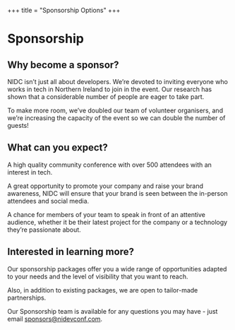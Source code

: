 +++
title = "Sponsorship Options"
+++

# Sponsorship

## Why become a sponsor?

NIDC isn’t just all about developers. We’re devoted to inviting everyone who works in tech in Northern Ireland to join in the event. Our research has shown that a considerable number of people are eager to take part.

To make more room, we’ve doubled our team of volunteer organisers, and we’re increasing the capacity of the event so we can double the number of guests!

## What can you expect?

A high quality community conference with over 500 attendees with an interest in tech.

A great opportunity to promote your company and raise your brand awareness, NIDC will ensure that your brand is seen between the in-person attendees and social media.

A chance for members of your team to speak in front of an attentive audience, whether it be their latest project for the company or a technology they’re passionate about.

## Interested in learning more?

Our sponsorship packages offer you a wide range of opportunities adapted to your needs and the level of visibility that you want to reach.

Also, in addition to existing packages, we are open to tailor-made partnerships.

Our Sponsorship team is available for any questions you may have - just email sponsors@nidevconf.com.
<!-- 
Download our brochure for full details:

[![Sponsorship flyer](/img/sponsorship-flyer.jpg)](/downloads/sponsorship.pdf) -->